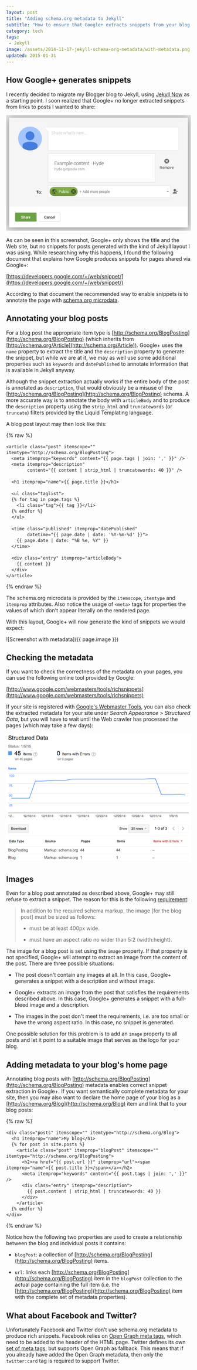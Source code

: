 ```yaml
---
layout: post
title: "Adding schema.org metadata to Jekyll"
subtitle: "How to ensure that Google+ extracts snippets from your blog posts"
category: tech
tags:
 - Jekyll
image: /assets/2014-11-17-jekyll-schema-org-metadata/with-metadata.png
updated: 2015-01-31
---
```


## How Google+ generates snippets

I recently decided to migrate my Blogger blog to Jekyll, using [Jekyll Now](https://github.com/barryclark/jekyll-now)
as a starting point. I soon realized that Google+ no longer extracted snippets from links to posts I wanted to share:

![Screenshot without metadata](/assets/2014-11-17-jekyll-schema-org-metadata/without-metadata.png)

As can be seen in this screenshot, Google+ only shows the title and the Web site, but no snippets for posts
generated with the kind of Jekyll layout I was using.
While researching why this happens, I found the following document that explains how Google produces
snippets for pages shared via Google+:

[https://developers.google.com/+/web/snippet/](https://developers.google.com/+/web/snippet/)

According to that document the recommended way to enable snippets is to annotate the page with
[schema.org microdata](http://schema.org/docs/gs.html).

## Annotating your blog posts

For a blog post the appropriate item type
is [http://schema.org/BlogPosting](http://schema.org/BlogPosting) (which inherits from
[http://schema.org/Article](http://schema.org/Article)).
Google+ uses the `name` property to extract the title and the `description` property to generate
the snippet, but while we are at it, we may as well use some additional properties such as
`keywords` and `datePublished` to annotate information that is available in Jekyll anyway.

Although the snippet extraction actually works if the entire body of the post is annotated as `description`,
that would obviously be a misuse of the [http://schema.org/BlogPosting](http://schema.org/BlogPosting) schema.
A more accurate way is to annotate the body with `articleBody` and to produce the `description` property
using the `strip_html` and `truncatewords` (or `truncate`) filters provided by the Liquid Templating language.

A blog post layout may then look like this:

{% raw %}
~~~ markup
<article class="post" itemscope="" itemtype="http://schema.org/BlogPosting">
  <meta itemprop="keywords" content="{{ page.tags | join: ',' }}" />
  <meta itemprop="description"
        content="{{ content | strip_html | truncatewords: 40 }}" />

  <h1 itemprop="name">{{ page.title }}</h1>

  <ul class="taglist">
  {% for tag in page.tags %}
    <li class="tag">{{ tag }}</li>
  {% endfor %}
  </ul>

  <time class="published" itemprop="datePublished"
        datetime="{{ page.date | date: '%Y-%m-%d' }}">
    {{ page.date | date: "%B %e, %Y" }}
  </time>

  <div class="entry" itemprop="articleBody">
    {{ content }}
  </div>
</article>
~~~
{% endraw %}

The schema.org microdata is provided by the `itemscope`, `itemtype` and `itemprop` attributes.
Also notice the usage of `<meta>` tags for properties the values of which don't appear literally on the rendered page.

With this layout, Google+ will now generate the kind of snippets we would expect:

![Screenshot with metadata]({{ page.image }})

## Checking the metadata

If you want to check the correctness of the metadata on your pages, you can use the following online tool
provided by Google:

[http://www.google.com/webmasters/tools/richsnippets](http://www.google.com/webmasters/tools/richsnippets)

If your site is registered with [Google's Webmaster Tools](https://www.google.com/webmasters/tools/), you can also
check the extracted metadata for your site under *Search Appearance* > *Structured Data*, but you will have to wait until the
Web crawler has processed the pages (which may take a few days):

![Webmaster Tools](/assets/2014-11-17-jekyll-schema-org-metadata/webmaster-tools.png)

## Images

Even for a blog post annotated as described above, Google+ may still refuse to extract a snippet.
The reason for this is the following [requirement](https://developers.google.com/+/web/snippet/article-rendering):

>   In addition to the required schema markup, the image [for the blog post] must be sized as follows:
>
>   * must be at least 400px wide.
>
>   * must have an aspect ratio no wider than 5:2 (width:height).

The image for a blog post is set using the `image` property. If that property is not specified, Google+ will
attempt to extract an image from the content of the post. There are three possible situations:

* The post doesn't contain any images at all. In this case, Google+ generates a snippet with a description
  and without image.

* Google+ extracts an image from the post that satisfies the requirements described above. In this case,
  Google+ generates a snippet with a full-bleed image and a description.

* The images in the post don't meet the requirements, i.e. are too small or have the wrong aspect ratio.
  In this case, no snippet is generated.

One possible solution for this problem is to add an `image` property to all posts and let it point
to a suitable image that serves as the logo for your blog.

## Adding metadata to your blog's home page

Annotating blog posts with [http://schema.org/BlogPosting](http://schema.org/BlogPosting) metadata
enables correct snippet extraction in Google+. If you want semantically complete metadata for your site,
then you may also want to declare the home page of your blog as a [http://schema.org/Blog](http://schema.org/Blog) item
and link that to your blog posts:

{% raw %}
~~~ markup
<div class="posts" itemscope="" itemtype="http://schema.org/Blog">
  <h1 itemprop="name">My blog</h1>
  {% for post in site.posts %}
    <article class="post" itemprop="blogPost" itemscope="" itemtype="http://schema.org/BlogPosting">
      <h2><a href="{{ post.url }}" itemprop="url"><span itemprop="name">{{ post.title }}</span></a></h2>
      <meta itemprop="keywords" content="{{ post.tags | join: ',' }}" />
      <div class="entry" itemprop="description">
        {{ post.content | strip_html | truncatewords: 40 }}
      </div>
    </article>
  {% endfor %}
</div>
~~~
{% endraw %}

Notice how the following two properties are used to create a relationship between the blog and
individual posts it contains:

* `blogPost`: a collection of [http://schema.org/BlogPosting](http://schema.org/BlogPosting) items.

* `url`: links each [http://schema.org/BlogPosting](http://schema.org/BlogPosting) item in the `blogPost`
  collection to the actual page containing the full item (i.e. the [http://schema.org/BlogPosting](http://schema.org/BlogPosting)
  item with the complete set of metadata properties).

## What about Facebook and Twitter?

Unfortunately Facebook and Twitter don't use schema.org metadata to produce rich snippets. Facebook relies on
[Open Graph meta tags](https://developers.facebook.com/docs/sharing/best-practices#tags), which need to be added
to the header of the HTML page. Twitter defines its own [set of meta tags](https://dev.twitter.com/cards/overview),
but supports Open Graph as fallback. This means that if you already have added the Open Graph metadata, then only the
`twitter:card` tag is required to support Twitter.
